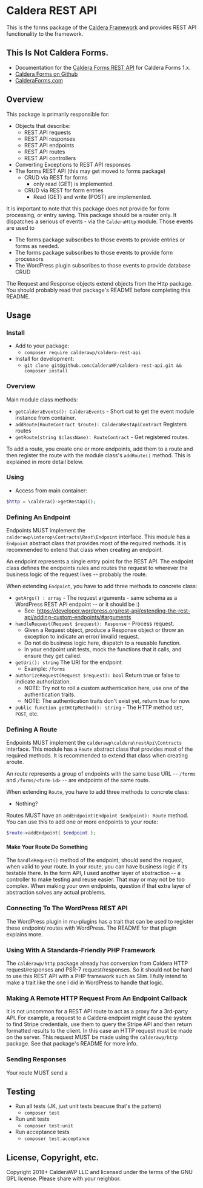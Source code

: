 # Caldera REST API

This is the forms package of the [Caldera Framework](https://github.com/CalderaWP/caldera) and provides REST API functionality to the framework.
 
## This Is Not Caldera Forms.
* Documentation for the [Caldera Forms REST API](https://calderaforms.com/doc/caldera-forms-rest-api/) for Caldera Forms 1.x.
* [Caldera Forms on Github](http://github.com/calderawp/caldera-forms/)
* [CalderaForms.com](http://calderaforms.com)

## Overview
This package is primarily responsible for:
* Objects that describe:
    * REST API requests
    * REST API responses
    * REST API endpoints
    * REST API routes
    * REST API controllers
* Converting Exceptions to REST API responses
* The forms REST API (this may get moved to forms package)
    - CRUD via REST for forms 
        - only read (GET) is implemented.
    - CRUD via REST for form entries
        * Read (GET) and write (POST) are implemented.

It is important to note that this package does not provide for form processing, or entry saving. This package should be a router only. It dispatches a serious of events - via the `CalderaHttp` module. Those events are used to

* The forms package subscribes to those events to provide entries or forms as needed. 
* The forms package subscribes to those events to provide form processors
* The WordPress plugin subscribes to those events to provide database CRUD

The Request and Response objects extend objects from the Http package. You should probably read that package's README before completing this README.

## Usage

### Install
* Add to your package:
    - `composer require calderawp/caldera-rest-api`
* Install for development:
    - `git clone git@github.com:CalderaWP/caldera-rest-api.git && composer install`

### Overview
Main module class methods:

* `getCalderaEvents(): CalderaEvents` - Short cut to get the event module instance from container.
* `addRoute(RouteContract $route): CalderaRestApiContract` Registers routes
* `getRoute(string $className): RouteContract` - Get registered routes.

To add a route, you create one or more endpoints, add them to a route and then register the route with the module class's `addRoute()` method. This is explained in more detail below.

### Using

* Access from main container:
```php
$http = \caldera()->getRestApi(); 
```


### Defining An Endpoint
Endpoints MUST implement the `calderawp\interop\Contracts\Rest\Endpoint` interface. This module has a `Endpoint` abstract class that provides most of the required methods. It is recommended to extend that class when creating an endpoint.

An endpoint represents a single entry point for the REST API. The endpoint class defines the endpoints rules and routes the request to wherever the business logic of the request lives -- probably the route.

When extending `Endpoint`, you have to add three methods to concrete class:

* `getArgs() : array` - The request arguments - same schema as a WordPress REST API endpoint -- or it should be :)
    - See: https://developer.wordpress.org/rest-api/extending-the-rest-api/adding-custom-endpoints/#arguments
* `handleRequest(Request $request): Response` - Process request.
    - Given a Request object, produce a Response object or throw an exception to indicate an error/ invalid request.
    - Do not do business logic here, dispatch to a reusable function.
    - In your endpoint unit tests, mock the functions that it calls, and ensure they get called.
* `getUri(): string` The URI for the endpoint
    - Example: `/forms`
* `authorizeRequest(Request $request): bool` Return true or false to indicate authorization.
    - NOTE: Try not to roll a custom authentication here, use one of the authentication traits.
    - NOTE: The authentication traits don't exist yet, return true for now.
* `public function getHttpMethod(): string` - The HTTP method `GET`, `POST`, etc.



### Defining A Route

Endpoints MUST implement the `calderawp\caldera\restApi\Contracts` interface. This module has a `Route` abstract class that provides most of the required methods. It is recommended to extend that class when creating aroute.

An route represents a group of endpoints with the same base URL  -- `/forms` and `/forms/<form-id>`  -- are endpoints of the same route.

When extending `Route`, you have to add three methods to concrete class:
 * Nothing?
 
Routes MUST have an `addEndpoint(Endpoint $endpoint): Route` method. You can use this to add one or more endpoints to your route:

```php
$route->addEndpoint( $endpoint );
```
 
 
#### Make Your Route Do Something
The `handleRequest()` method of the endpoint, should send the request, when valid to your route. In your route, you can have business logic if its testable there. In the form API, I used another layer of abstraction -- a controller to make testing and reuse easier. That may or may not be too complex. When making your own endpoints, question if that extra layer of abstraction solves any actual problems.

### Connecting To The WordPress REST API
The WordPress plugin in mu-plugins has a trait that can be used to register these endpoint/ routes with WordPress. The README for that plugin explains more.

### Using With A Standards-Friendly PHP Framework
The `calderawp/http` package already has conversion from Caldera HTTP request/responses and PSR-7 request/responses. So it should not be hard to use this REST API with a PHP framework such as Slim. I fully intend to make a trait like the one I did in WordPress to handle that logic.

### Making A Remote HTTP Request From An Endpoint Callback
It is not uncommon for a REST API route to act as a proxy for a 3rd-party API. For example, a request to a Caldera endpoint might cause the system to find Stripe credentials, use them to query the Stripe API and then return formatted results to the client. In this case an HTTP request must be made on the server. This request MUST be made using the `calderawp/http` package. See that package's README for more info.

### Sending Responses
Your route MUST send a 

## Testing
* Run all tests (JK, just unit tests beacuse that's the pattern)
    - `composer test`
* Run unit tests
    - `composer test:unit`
* Run acceptance tests
    - `composer test:acceptance`
    
## License, Copyright, etc.
Copyright 2018+ CalderaWP LLC and licensed under the terms of the GNU GPL license. Please share with your neighbor.
